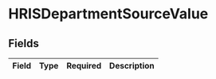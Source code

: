 # HRISDepartmentSourceValue


## Fields

| Field       | Type        | Required    | Description |
| ----------- | ----------- | ----------- | ----------- |